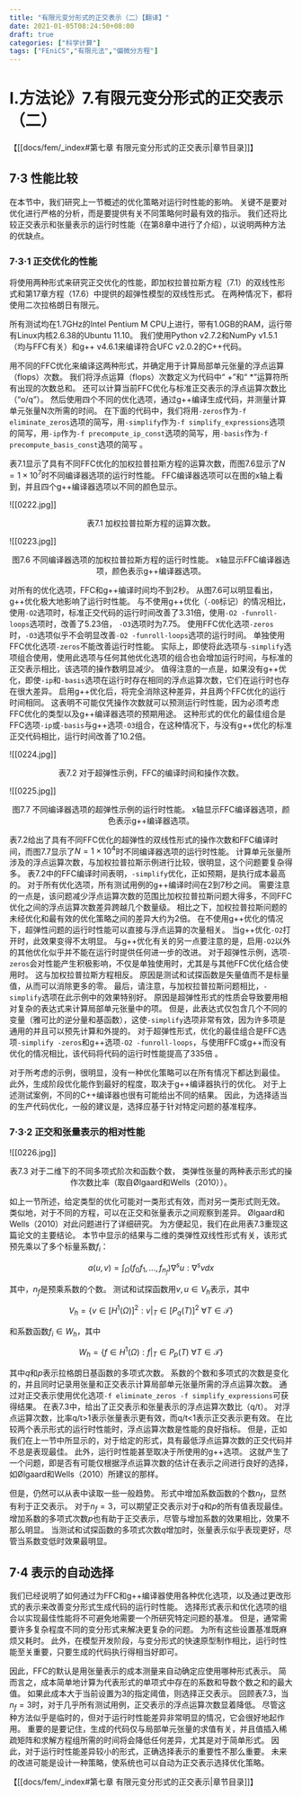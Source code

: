 ```yaml
---
title: "有限元变分形式的正交表示（二）【翻译】"
date: 2021-01-05T08:24:50+08:00
draft: true
categories: ["科学计算"]
tags: ["FEniCS","有限元法","偏微分方程"]
---
```



# I.方法论》7.有限元变分形式的正交表示（二）

【[[docs/fem/_index#第七章 有限元变分形式的正交表示|章节目录]]】

## 7·3 性能比较

在本节中，我们研究上一节概述的优化策略对运行时性能的影响。  关键不是要对优化进行严格的分析，而是要提供有关不同策略何时最有效的指示。  我们还将比较正交表示和张量表示的运行时性能（在第8章中进行了介绍），以说明两种方法的优缺点。

<!--more-->

### 7·3·1 正交优化的性能

将使用两种形式来研究正交优化的性能，即加权拉普拉斯方程（7.1）的双线性形式和第17章方程（17.6）中提供的超弹性模型的双线性形式。  在两种情况下，都将使用二次拉格朗日有限元。

所有测试均在1.7GHz的Intel Pentium M CPU上进行，带有1.0GB的RAM，运行带有Linux内核2.6.38的Ubuntu 11.10。  我们使用Python v2.7.2和NumPy v1.5.1（均与FFC有关）和g++ v4.6.1来编译符合UFC v2.0.2的C++代码。

用不同的FFC优化来编译这两种形式，并确定用于计算局部单元张量的浮点运算（flops）次数。  我们将浮点运算（flops）次数定义为代码中“ +”和“ *”运算符所有出现的次数总和。  还可以计算当前FFC优化与标准正交表示的浮点运算次数比（“o/q”）。  然后使用四个不同的优化选项，通过g++编译生成代码，并测量计算单元张量N次所需的时间。  在下面的代码中，我们将用`-zeros`作为`-f eliminate_zeros`选项的简写，用`-simplify`作为`-f simplify_expressions`选项的简写，用`-ip`作为`-f precompute_ip_const`选项的简写，用`-basis`作为`-f precompute_basis_const`选项的简写 。

表7.1显示了具有不同FFC优化的加权拉普拉斯方程的运算次数，而图7.6显示了$N = 1 \times 10^7$时不同编译器选项的运行时性能。  FFC编译器选项可以在图的x轴上看到，并且四个g++编译器选项以不同的颜色显示。

![[0222.jpg]]

<center>表7.1 加权拉普拉斯方程的运算次数。</center>

![[0223.jpg]]

<center>图7.6 不同编译器选项的加权拉普拉斯方程的运行时性能。 x轴显示FFC编译器选项，颜色表示g++编译器选项。</center>


对所有的优化选项，FFC和g++编译时间均不到2秒。  从图7.6可以明显看出，g++优化极大地影响了运行时性能。  与不使用g++优化（`-O0`标记）的情况相比，使用`-O2`选项时，标准正交代码的运行时间改善了3.31倍，使用`-O2 -funroll-loops`选项时，改善了5.23倍， `-O3`选项时为7.75。  使用FFC优化选项`-zeros`时，`-O3`选项似乎不会明显改善`-O2 -funroll-loops`选项的运行时间。  单独使用FFC优化选项`-zeros`不能改善运行时性能。  实际上，即使将此选项与`-simplify`选项组合使用，使用此选项与任何其他优化选项的组合也会增加运行时间，与标准的正交表示相比，该选项的操作数明显减少。  值得注意的一点是，如果没有g++优化，即使`-ip`和`-basis`选项在运行时存在相同的浮点运算次数，它们在运行时也存在很大差异。  启用g++优化后，将完全消除这种差异，并且两个FFC优化的运行时间相同。  这表明不可能仅凭操作次数就可以预测运行时性能，因为必须考虑FFC优化的类型以及g++编译器选项的预期用途。  这种形式的优化的最佳组合是FFC选项`-ip`或`-basis`与g++选项`-O3`组合，在这种情况下，与没有g++优化的标准正交代码相比，运行时间改善了10.2倍。

![[0224.jpg]]

<center>表7.2 对于超弹性示例，FFC的编译时间和操作次数。</center>

![[0225.jpg]]

<center>图7.7 不同编译器选项的超弹性示例的运行时性能。  x轴显示FFC编译器选项，颜色表示g++编译器选项。</center>

表7.2给出了具有不同FFC优化的超弹性的双线性形式的操作次数和FFC编译时间，而图7.7显示了$N = 1 \times 10^4$时不同编译器选项的运行时性能。  计算单元张量所涉及的浮点运算次数，与加权拉普拉斯示例进行比较，很明显，这个问题要复杂得多。  表7.2中的FFC编译时间表明，`-simplify`优化，正如预期，是执行成本最高的。  对于所有优化选项，所有测试用例的g++编译时间在2到7秒之间。  需要注意的一点是，该问题减少浮点运算次数的范围比加权拉普拉斯问题大得多，不同FFC优化之间的浮点运算次数差异跨越几个数量级。  相比之下，加权拉普拉斯问题的未经优化和最有效的优化策略之间的差异大约为2倍。  在不使用g++优化的情况下，超弹性问题的运行时性能可以直接与浮点运算的次量相关。  当g++优化`-O2`打开时，此效果变得不太明显。  与g++优化有关的另一点要注意的是，启用`-O2`以外的其他优化似乎并不能在运行时提供任何进一步的改进。  对于超弹性示例，选项`-zeros`会对性能产生积极影响，不仅是单独使用时，尤其是与其他FFC优化结合使用时。  这与加权拉普拉斯方程相反。  原因是测试和试探函数是矢量值而不是标量值，从而可以消除更多的零。  最后，请注意，与加权拉普拉斯问题相比，`-simplify`选项在此示例中的效果特别好。  原因是超弹性形式的性质会导致要用相对复杂的表达式来计算局部单元张量中的项。  但是，此表达式仅包含几个不同的变量（雅可比的逆分量和基函数），这使`-simplify`选项非常有效，因为许多项是通用的并且可以预先计算和外提的。  对于超弹性形式，优化的最佳组合是FFC选项`-simplify -zeros`和g++选项`-O2 -funroll-loops`，与使用FFC或g++而没有优化的情况相比，该代码将代码的运行时性能提高了335倍 。

对于所考虑的示例，很明显，没有一种优化策略可以在所有情况下都达到最佳。  此外，生成阶段优化能作到最好的程度，取决于g++编译器执行的优化。  对于上述测试案例，不同的C++编译器也很有可能给出不同的结果。 因此，为选择适当的生产代码优化，一般的建议是，选择应基于针对特定问题的基准程序。

### 7·3·2 正交和张量表示的相对性能

![[0226.jpg]]

<center>表7.3 对于二维下的不同多项式阶次和函数个数， 类弹性张量的两种表示形式的操作次数比率（取自Ølgaard和Wells（2010））。</center> 

如上一节所述，给定类型的优化可能对一类形式有效，而对另一类形式则无效。 类似地，对于不同的方程，可以在正交和张量表示之间观察到差异。  Ølgaard和Wells（2010）对此问题进行了详细研究。  为方便起见，我们在此用表7.3重现这篇论文的主要结论。  本节中显示的结果与二维的类弹性双线性形式有关，该形式预先乘以了多个标量系数$f_i$：

$$
a(u,v)=\int_\Omega{(f_0 f_1,\dots,f_{n_f})\nabla^su : \nabla^s v dx} \tag{7.7}
$$

其中，$n_f$是预乘系数的个数。  测试和试探函数用$v, u \in V_h$表示，其中

$$
V_h = \left\{v \in [H^1(\Omega)]^2 : v|_T \in [P_q(T)]^2 \ \forall T \in \mathcal{T}\right\} \tag{7.8}
$$

和系数函数$f_i \in W_h$，其中

$$
W_h = \left\{f \in H^1(\Omega)  : f|_T \in P_p(T) \ \forall T \in \mathcal{T} \right\}\tag{7.9}
$$

其中$q$和$p$表示拉格朗日基函数的多项式次数。  系数的个数和多项式的次数是变化的，并且同时记录用张量和正交表示计算局部单元张量所需的浮点运算次数。  通过对正交表示使用优化选项`-f eliminate_zeros -f simplify_expressions`可获得结果。  在表7.3中，给出了正交表示和张量表示的浮点运算次数比（q/t）。  对浮点运算次数，比率q/t>1表示张量表示更有效，而q/t<1表示正交表示更有效。  在比较两个表示形式的运行时性能时，浮点运算次数是性能的良好指标。  但是，正如我们在上一节中所显示的，对于给定的形式，具有最低浮点运算次数的正交代码并不总是表现最佳。  此外，运行时性能甚至取决于所使用的g++选项。  这就产生了一个问题，即是否有可能仅根据浮点运算次数的估计在表示之间进行良好的选择，如Ølgaard和Wells（2010）所建议的那样。

但是，仍然可以从表中读取一些一般趋势。  形式中增加系数函数的个数$n_f$，显然有利于正交表示。 对于$n_f=3$，可以期望正交表示对于$q$和$p$的所有值表现最佳。  增加系数的多项式次数$p$也有助于正交表示，尽管与增加系数的效果相比，效果不那么明显。  当测试和试探函数的多项式次数$q$增加时，张量表示似乎表现更好，尽管当系数变低时效果最明显。

## 7·4 表示的自动选择

我们已经说明了如何通过为FFC和g++编译器使用各种优化选项，以及通过更改形式的表示来改善变分形式生成代码的运行时性能。  选择形式表示和优化选项的组合以实现最佳性能将不可避免地需要一个所研究特定问题的基准。  但是，通常需要许多复杂程度不同的变分形式来解决更复杂的问题。  为所有这些设置基准既麻烦又耗时。  此外，在模型开发阶段，与变分形式的快速原型制作相比，运行时性能至关重要，只要生成的代码执行得相当好即可。

因此，FFC的默认是用张量表示的成本测量来自动确定应使用哪种形式表示。  简而言之，成本简单地计算为代表形式的单项式中存在的系数和导数个数之和的最大值。  如果此成本大于当前设置为3的指定阈值，则选择正交表示。  回顾表7.3，当$n_f=3$时，对于几乎所有测试用例，正交表示的浮点运算次数显着降低。  尽管这种方法似乎是临时的，但对于运行时性能差异非常明显的情况，它会很好地起作用。  重要的是要记住，生成的代码仅与局部单元张量的求值有关，并且值插入稀疏矩阵和求解方程组所需的时间将会降低任何差异，尤其是对于简单形式。  因此，对于运行时性能差异较小的形式，正确选择表示的重要性不那么重要。  未来的改进可能是设计一种策略，使系统也可以自动为正交表示选择优化策略。

【[[docs/fem/_index#第七章 有限元变分形式的正交表示|章节目录]]】
